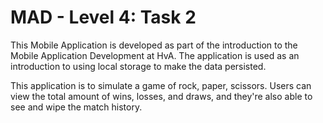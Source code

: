 # MAD - Level 4: Task 2

This Mobile Application is developed as part of the introduction to the Mobile Application Development at HvA.
The application is used as an introduction to using local storage to make the data persisted.

This application is to simulate a game of rock, paper, scissors. Users can view the total amount
of wins, losses, and draws, and they're also able to see and wipe the match history.
